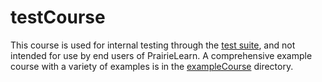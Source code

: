 # testCourse

This course is used for internal testing through the [test suite](../apps/prairielearn/src/tests), and not intended for use by end users of PrairieLearn. A comprehensive example course with a variety of examples is in the [exampleCourse](../exampleCourse/) directory.
